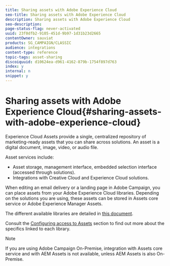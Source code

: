 ```yaml
---
title: Sharing assets with Adobe Experience Cloud
seo-title: Sharing assets with Adobe Experience Cloud
description: Sharing assets with Adobe Experience Cloud
seo-description: 
page-status-flag: never-activated
uuid: 23f0dfb2-9105-451d-9b97-1d31b23d2665
contentOwner: sauviat
products: SG_CAMPAIGN/CLASSIC
audience: integrations
content-type: reference
topic-tags: asset-sharing
discoiquuid: d10624ea-d961-4162-879b-1754f897d763
index: y
internal: n
snippet: y
---
```


# Sharing assets with Adobe Experience Cloud{#sharing-assets-with-adobe-experience-cloud}

Experience Cloud Assets provide a single, centralized repository of marketing-ready assets that you can share across solutions. An asset is a digital document, image, video, or audio file.

Asset services include:

* Asset storage, management interface, embedded selection interface (accessed through solutions).
* Integrations with Creative Cloud and Experience Cloud solutions.

When editing an email delivery or a landing page in Adobe Campaign, you can place assets from your Adobe Experience Cloud libraries. Depending on the solutions you are using, these assets can be stored in Assets core service or Adobe Experience Manager Assets.

The different available libraries are detailed in [this document](https://marketing.adobe.com/resources/help/en_US/mcloud/experience-cloud-assets.html).

Consult the [Configuring access to Assets](../../integrations/using/configuring-access-to-assets.md) section to find out more about the specifics linked to each library.

>[!NOTE]
>
>If you are using Adobe Campaign On-Premise, integration with Assets core service and with AEM Assets is not available, unless AEM Assets is also On-Premise.

